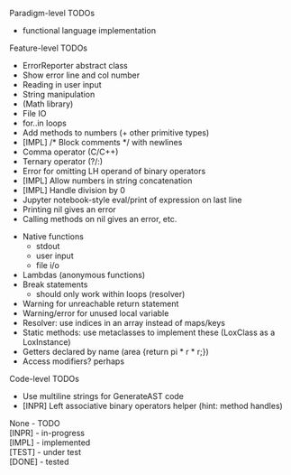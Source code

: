 
Paradigm-level TODOs
- functional language implementation

Feature-level TODOs
- ErrorReporter abstract class
- Show error line and col number
- Reading in user input
- String manipulation
- (Math library)
- File IO
- for..in loops
- Add methods to numbers (+ other primitive types)
- [IMPL] /* Block comments */ with newlines
- Comma operator (C/C++)
- Ternary operator (?/:)
- Error for omitting LH operand of binary operators
- [IMPL] Allow numbers in string concatenation
- [IMPL] Handle division by 0
- Jupyter notebook-style eval/print of expression on last line
- Printing nil gives an error
- Calling methods on nil gives an error, etc.
<!-- - Add break to loops (and continue) -->
- Native functions
  - stdout
  - user input
  - file i/o
- Lambdas (anonymous functions)
- Break statements
  - should only work within loops (resolver)
- Warning for unreachable return statement
- Warning/error for unused local variable
- Resolver: use indices in an array instead of maps/keys
- Static methods: use metaclasses to implement these (LoxClass as a LoxInstance)
- Getters declared by name (area {return pi * r * r;})
- Access modifiers? perhaps

Code-level TODOs
- Use multiline strings for GenerateAST code
- [INPR] Left associative binary operators helper (hint: method handles)

None - TODO \
[INPR] - in-progress \
[IMPL] - implemented \
[TEST] - under test \
[DONE] - tested 